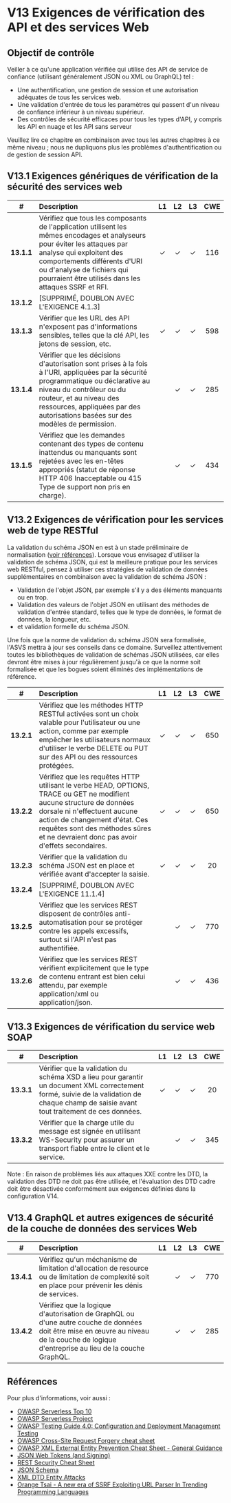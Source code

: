 # V13 Exigences de vérification des API et des services Web

## Objectif de contrôle

Veiller à ce qu'une application vérifiée qui utilise des API de  service de confiance (utilisant généralement JSON ou XML ou GraphQL) tel :

* Une authentification, une gestion de session et une autorisation adéquates de tous les services web.
* Une validation d'entrée de tous les paramètres qui passent d'un niveau de confiance inférieur à un niveau supérieur.
* Des contrôles de sécurité efficaces pour tous les types d'API, y compris les API en nuage et les API sans serveur

Veuillez lire ce chapitre en combinaison avec tous les autres chapitres à ce même niveau ; nous ne dupliquons plus les problèmes d'authentification ou de gestion de session API.

## V13.1 Exigences génériques de vérification de la sécurité des services web

| # | Description | L1 | L2 | L3 | CWE |
| :---: | :--- | :---: | :---:| :---: | :---: |
| **13.1.1** | Vérifiez que tous les composants de l'application utilisent les mêmes encodages et analyseurs pour éviter les attaques par analyse qui exploitent des comportements différents d'URI ou d'analyse de fichiers qui pourraient être utilisés dans les attaques SSRF et RFI. | ✓ | ✓ | ✓ | 116 |
| **13.1.2** | [SUPPRIMÉ, DOUBLON AVEC L'EXIGENCE 4.1.3] | | | | |
| **13.1.3** | Vérifier que les URL des API n'exposent pas d'informations sensibles, telles que la clé API, les jetons de session, etc. | ✓ | ✓ | ✓ | 598 |
| **13.1.4** | Vérifier que les décisions d'autorisation sont prises à la fois à l'URI, appliquées par la sécurité programmatique ou déclarative au niveau du contrôleur ou du routeur, et au niveau des ressources, appliquées par des autorisations basées sur des modèles de permission. | | ✓ | ✓ | 285 |
| **13.1.5** | Vérifiez que les demandes contenant des types de contenu inattendus ou manquants sont rejetées avec les en-têtes appropriés (statut de réponse HTTP 406 Inacceptable ou 415 Type de support non pris en charge). | | ✓ | ✓ | 434 |

## V13.2 Exigences de vérification pour les services web de type RESTful

La validation du schéma JSON en est à un stade préliminaire de normalisation ([voir références](https://json-schema.org/specification.html)). Lorsque vous envisagez d'utiliser la validation de schéma JSON, qui est la meilleure pratique pour les services web RESTful, pensez à utiliser ces stratégies de validation de données supplémentaires en combinaison avec la validation de schéma JSON :

* Validation de l'objet JSON, par exemple s'il y a des éléments manquants ou en trop.
* Validation des valeurs de l'objet JSON en utilisant des méthodes de validation d'entrée standard, telles que le type de données, le format de données, la longueur, etc.
* et validation formelle du schéma JSON.

Une fois que la norme de validation du schéma JSON sera formalisée, l'ASVS mettra à jour ses conseils dans ce domaine. Surveillez attentivement toutes les bibliothèques de validation de schémas JSON utilisées, car elles devront être mises à jour régulièrement jusqu'à ce que la norme soit formalisée et que les bogues soient éliminés des implémentations de référence.

| # | Description | L1 | L2 | L3 | CWE |
| :---: | :--- | :---: | :---:| :---: | :---: |
| **13.2.1** | Vérifiez que les méthodes HTTP RESTful activées sont un choix valable pour l'utilisateur ou une action, comme par exemple empêcher les utilisateurs normaux d'utiliser le verbe DELETE ou PUT sur des API ou des ressources protégées. | ✓ | ✓ | ✓ | 650 |
| **13.2.2** | Vérifiez que les requêtes HTTP utilisant le verbe HEAD, OPTIONS, TRACE ou GET ne modifient aucune structure de données dorsale ni n'effectuent aucune action de changement d'état. Ces requêtes sont des méthodes sûres et ne devraient donc pas avoir d'effets secondaires. | ✓ | ✓ | ✓ | 650 |
| **13.2.3** | Vérifier que la validation du schéma JSON est en place et vérifiée avant d'accepter la saisie. | ✓ | ✓ | ✓ | 20 |
| **13.2.4** | [SUPPRIMÉ, DOUBLON AVEC L'EXIGENCE 11.1.4] | | | | |
| **13.2.5** | Vérifiez que les services REST disposent de contrôles anti-automatisation pour se protéger contre les appels excessifs, surtout si l'API n'est pas authentifiée. | | ✓ | ✓ | 770 |
| **13.2.6** | Vérifiez que les services REST vérifient explicitement que le type de contenu entrant est bien celui attendu, par exemple application/xml ou application/json. | | ✓ | ✓ | 436 |

## V13.3 Exigences de vérification du service web SOAP

| # | Description | L1 | L2 | L3 | CWE |
| :---: | :--- | :---: | :---:| :---: | :---: |
| **13.3.1** | Vérifier que la validation du schéma XSD a lieu pour garantir un document XML correctement formé, suivie de la validation de chaque champ de saisie avant tout traitement de ces données. | ✓ | ✓ | ✓ | 20 |
| **13.3.2** | Vérifier que la charge utile du message est signée en utilisant WS-Security pour assurer un transport fiable entre le client et le service. | | ✓ | ✓ | 345 |

Note : En raison de problèmes liés aux attaques XXE contre les DTD, la validation des DTD ne doit pas être utilisée, et l'évaluation des DTD cadre doit être désactivée conformément aux exigences définies dans la configuration V14.

## V13.4 GraphQL et autres exigences de sécurité de la couche de données des services Web

| # | Description | L1 | L2 | L3 | CWE |
| :---: | :--- | :---: | :---:| :---: | :---: |
| **13.4.1** | Vérifiez qu'un méchanisme de limitation d'allocation de resource ou de limitation de complexité soit en place pour prévenir les dénis de services. | | ✓ | ✓ | 770 |
| **13.4.2** | Vérifiez que la logique d'autorisation de GraphQL ou d'une autre couche de données doit être mise en œuvre au niveau de la couche de logique d'entreprise au lieu de la couche GraphQL. | | ✓ | ✓ | 285 |

## Références

Pour plus d'informations, voir aussi :

* [OWASP Serverless Top 10](https://github.com/OWASP/Serverless-Top-10-Project/raw/master/OWASP-Top-10-Serverless-Interpretation-en.pdf)
* [OWASP Serverless Project](https://owasp.org/www-project-serverless-top-10/)
* [OWASP Testing Guide 4.0: Configuration and Deployment Management Testing](https://owasp.org/www-project-web-security-testing-guide/v41/4-Web_Application_Security_Testing/02-Configuration_and_Deployment_Management_Testing/README.html)
* [OWASP Cross-Site Request Forgery cheat sheet](https://cheatsheetseries.owasp.org/cheatsheets/Cross-Site_Request_Forgery_Prevention_Cheat_Sheet.html#triple-submit-cookie)
* [OWASP XML External Entity Prevention Cheat Sheet - General Guidance](https://cheatsheetseries.owasp.org/cheatsheets/XML_External_Entity_Prevention_Cheat_Sheet.html#general-guidance)
* [JSON Web Tokens (and Signing)](https://jwt.io/)
* [REST Security Cheat Sheet](https://cheatsheetseries.owasp.org/cheatsheets/REST_Security_Cheat_Sheet.html)
* [JSON Schema](https://json-schema.org/specification.html)
* [XML DTD Entity Attacks](https://www.vsecurity.com/download/publications/XMLDTDEntityAttacks.pdf)
* [Orange Tsai - A new era of SSRF Exploiting URL Parser In Trending Programming Languages](https://www.blackhat.com/docs/us-17/thursday/us-17-Tsai-A-New-Era-Of-SSRF-Exploiting-URL-Parser-In-Trending-Programming-Languages.pdf)
